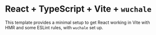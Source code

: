 # React + TypeScript + Vite + `wuchale`

This template provides a minimal setup to get React working in Vite with HMR and some ESLint rules, with `wuchale` set up.
